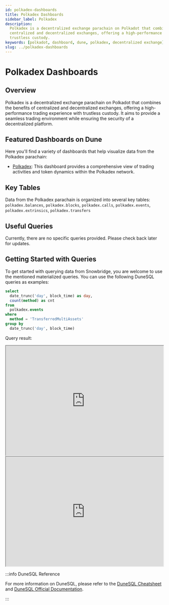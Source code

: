 ```yaml
---
id: polkadex-dashboards
title: Polkadex Dashboards
sidebar_label: Polkadex
description:
  Polkadex is a decentralized exchange parachain on Polkadot that combines the benefits of
  centralized and decentralized exchanges, offering a high-performance trading experience with
  trustless custody.
keywords: [polkadot, dashboard, dune, polkadex, decentralized exchange]
slug: ../polkadex-dashboards
---
```


# Polkadex Dashboards

## Overview

Polkadex is a decentralized exchange parachain on Polkadot that combines the benefits of centralized
and decentralized exchanges, offering a high-performance trading experience with trustless custody.
It aims to provide a seamless trading environment while ensuring the security of a decentralized
platform.

## Featured Dashboards on Dune

Here you'll find a variety of dashboards that help visualize data from the Polkadex parachain:

- [Polkadex](https://dune.com/substrate/polkadex): This dashboard provides a comprehensive view of
  trading activities and token dynamics within the Polkadex network.

## Key Tables

Data from the Polkadex parachain is organized into several key tables: `polkadex.balances`,
`polkadex.blocks`, `polkadex.calls`, `polkadex.events`, `polkadex.extrinsics`, `polkadex.transfers`

## Useful Queries

Currently, there are no specific queries provided. Please check back later for updates.

## Getting Started with Queries

To get started with querying data from Snowbridge, you are welcome to use the mentioned materialized
queries. You can use the following DuneSQL queries as examples:

```sql title="Polkadot BridgeHub Outbound Msg Sent To Ethereum" showLineNumbers
select
  date_trunc('day', block_time) as day,
  count(method) as cnt
from
  polkadex.events
where
  method = 'TransferredMultiAssets'
group by
  date_trunc('day', block_time)
```

Query result:

<iframe src="https://dune.com/embeds/3830615/6442634/" height="350" width="100%"></iframe>

<iframe src="https://dune.com/embeds/3830615/6442645/" height="350" width="100%"></iframe>

:::info DuneSQL Reference

For more information on DuneSQL, please refer to the [DuneSQL Cheatsheet](../dunesql-cheatsheet.md)
and
[DuneSQL Official Documentation](https://docs.dune.com/query-engine/Functions-and-operators/index).

:::
